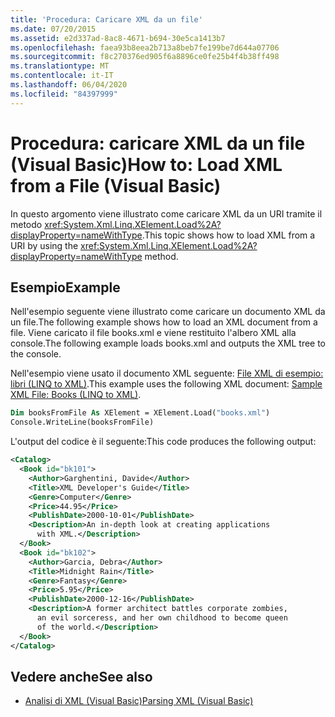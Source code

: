 ```yaml
---
title: 'Procedura: Caricare XML da un file'
ms.date: 07/20/2015
ms.assetid: e2d337ad-8ac8-4671-b694-30e5ca1413b7
ms.openlocfilehash: faea93b8eea2b713a8beb7fe199be7d644a07706
ms.sourcegitcommit: f8c270376ed905f6a8896ce0fe25b4f4b38ff498
ms.translationtype: MT
ms.contentlocale: it-IT
ms.lasthandoff: 06/04/2020
ms.locfileid: "84397999"
---
```

# <a name="how-to-load-xml-from-a-file-visual-basic"></a><span data-ttu-id="7abb6-102">Procedura: caricare XML da un file (Visual Basic)</span><span class="sxs-lookup"><span data-stu-id="7abb6-102">How to: Load XML from a File (Visual Basic)</span></span>

<span data-ttu-id="7abb6-103">In questo argomento viene illustrato come caricare XML da un URI tramite il metodo <xref:System.Xml.Linq.XElement.Load%2A?displayProperty=nameWithType>.</span><span class="sxs-lookup"><span data-stu-id="7abb6-103">This topic shows how to load XML from a URI by using the <xref:System.Xml.Linq.XElement.Load%2A?displayProperty=nameWithType> method.</span></span>

## <a name="example"></a><span data-ttu-id="7abb6-104">Esempio</span><span class="sxs-lookup"><span data-stu-id="7abb6-104">Example</span></span>

<span data-ttu-id="7abb6-105">Nell'esempio seguente viene illustrato come caricare un documento XML da un file.</span><span class="sxs-lookup"><span data-stu-id="7abb6-105">The following example shows how to load an XML document from a file.</span></span> <span data-ttu-id="7abb6-106">Viene caricato il file books.xml e viene restituito l'albero XML alla console.</span><span class="sxs-lookup"><span data-stu-id="7abb6-106">The following example loads books.xml and outputs the XML tree to the console.</span></span>

<span data-ttu-id="7abb6-107">Nell'esempio viene usato il documento XML seguente: [File XML di esempio: libri (LINQ to XML)](sample-xml-file-books-linq-to-xml.md).</span><span class="sxs-lookup"><span data-stu-id="7abb6-107">This example uses the following XML document: [Sample XML File: Books (LINQ to XML)](sample-xml-file-books-linq-to-xml.md).</span></span>

```vb
Dim booksFromFile As XElement = XElement.Load("books.xml")
Console.WriteLine(booksFromFile)
```

<span data-ttu-id="7abb6-108">L'output del codice è il seguente:</span><span class="sxs-lookup"><span data-stu-id="7abb6-108">This code produces the following output:</span></span>

```xml
<Catalog>
  <Book id="bk101">
    <Author>Garghentini, Davide</Author>
    <Title>XML Developer's Guide</Title>
    <Genre>Computer</Genre>
    <Price>44.95</Price>
    <PublishDate>2000-10-01</PublishDate>
    <Description>An in-depth look at creating applications
      with XML.</Description>
  </Book>
  <Book id="bk102">
    <Author>Garcia, Debra</Author>
    <Title>Midnight Rain</Title>
    <Genre>Fantasy</Genre>
    <Price>5.95</Price>
    <PublishDate>2000-12-16</PublishDate>
    <Description>A former architect battles corporate zombies,
      an evil sorceress, and her own childhood to become queen
      of the world.</Description>
  </Book>
</Catalog>
```

## <a name="see-also"></a><span data-ttu-id="7abb6-109">Vedere anche</span><span class="sxs-lookup"><span data-stu-id="7abb6-109">See also</span></span>

- [<span data-ttu-id="7abb6-110">Analisi di XML (Visual Basic)</span><span class="sxs-lookup"><span data-stu-id="7abb6-110">Parsing XML (Visual Basic)</span></span>](parsing-xml.md)
